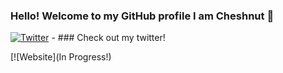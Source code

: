 ### Hello! Welcome to my GitHub profile I am Cheshnut 👋

[![Twitter](https://media.discordapp.net/attachments/876737908990677035/905032833947557938/unknown.png)](https://twitter.com/cheshnutisepic) - ### Check out my twitter!

[![Website](In Progress!)

